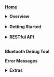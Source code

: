 __[Home](https://github.com/CassiaNetworks/CassiaSDKGuide/wiki)__
<details><summary><strong>Overview</strong></summary>

   * [Cassia Router Overview](https://github.com/CassiaNetworks/CassiaSDKGuide/wiki/Cassia-Router-Overview)
   * [Two Set of RESTful APIs](https://github.com/CassiaNetworks/CassiaSDKGuide/wiki/Cassia-Router-Overview#two-sets-of-restful-apis)
   * [Architecture Diagram](https://github.com/CassiaNetworks/CassiaSDKGuide/wiki/Cassia-Router-Overview#architecture-diagram)
   * [Server-Sent Events](https://github.com/CassiaNetworks/CassiaSDKGuide/wiki/Cassia-Router-Overview#server-sent-events)

</details>
<br />
<details><summary><strong>Getting Started</strong></summary>

* [How to Get Started](https://github.com/CassiaNetworks/CassiaSDKGuide/wiki/Getting-Started)
* [Access Local Router](https://github.com/CassiaNetworks/CassiaSDKGuide/wiki/Getting-Started#access-local-router)
* [Access Cassia Router through the Cassia AC](https://github.com/CassiaNetworks/CassiaSDKGuide/wiki/Getting-Started#access-cassia-router-through-the-cassia-ac)

</details>
<br />
<details><summary><strong>RESTful API</strong></summary>

   * <div><a href="https://github.com/CassiaNetworks/CassiaSDKGuide/wiki/RESTful-API">Overview of RESTful API</a></div>
   * <div><a href="https://github.com/CassiaNetworks/CassiaSDKGuide/wiki/Common-Parameters">Common Parameters</a></div>
   * <details><summary><strong>Management API</strong></summary>

     * Obtain Cassia Router’s Configuration
     * Obtain Cassia Router’s Status
     * Monitor Cassia Router’s Status
     * Obtain All Online Routers’ Status
     * Reboot a Router Remotely 
     </details>
   
   * <details><summary><strong>Traffic Related API</strong></summary>

     * Scan Bluetooth Devices
     * Filter Scanned Data based on Device MAC, RSSI, Name, and UUID
     * Connect/Disconnect to a Target Device
     * Discover GATT Services and Characteristics
     * Read/Write the Value of a Specific Characteristic
     * Get Advertise Data
     * Get Device Connection Status
     * Receive Notification and Indication 
     </details>
   * <div><a href="">Positioning API</a></div>
   * <details><summary><strong>Secure Pairing API</strong></summary>

     * Overview of Secure Pairing API
     * Pair Request
     * Pair-Input Request
     * Unpair Request
     * Just Works Example
     * Passkey Entry Example: Initiator Inputs
     * LE Legacy Pairing OOB Example
     </details>
   * <details><summary><strong>Router Auto-Selection API</strong></summary>
   
     * Overview of Router Auto-Selection API
     * Connect a Device
     * Disconnect a Device
     </details>
   * <details><summary><strong>SSE Combination API</strong></summary>
   
     * Overview of SSE Combination API
     * Create Combined SSE
     * Open Scan
     * Close Scan
     * Open Notify
     * Close Notify
     * Open Connection-State Report
     * Close Connection-State Report
     * Open AP-State Report
     * Close AP-State Report
     </details>
</details>
<br />

__Bluetooth Debug Tool__

__Error Messages__

<details><summary><strong>Extras</strong></summary>
   
   * Migrate from C1000-2B Firmware to X1000
   * [Sample Code to Get Access Token](https://github.com/CassiaNetworks/CassiaSDKGuide/wiki/Sample-Code-to-Get-Access-Token)
   
</details>
